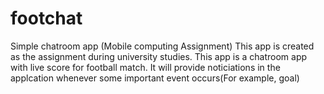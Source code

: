 # footchat
Simple chatroom app (Mobile computing Assignment)
This app is created as the assignment during university studies.
This app is a chatroom app with live score for football match.
It will provide noticiations in the applcation whenever some important event occurs(For example, goal)
